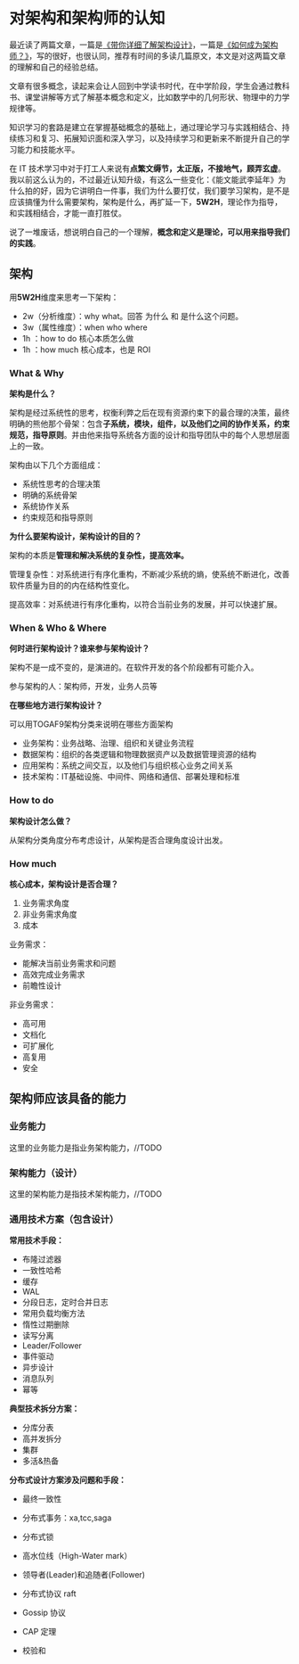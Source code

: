 # 对架构和架构师的认知

最近读了两篇文章，一篇是[《带你详细了解架构设计》](https://mp.weixin.qq.com/s/ZBewuUDkxGoDgSFnpNxrDw)，一篇是[《如何成为架构师？》](https://mp.weixin.qq.com/s/AkNuuHjguqm9aT4U4IXDFA)，写的很好，也很认同，推荐有时间的多读几篇原文，本文是对这两篇文章的理解和自己的经验总结。

文章有很多概念，读起来会让人回到中学读书时代，在中学阶段，学生会通过教科书、课堂讲解等方式了解基本概念和定义，比如数学中的几何形状、物理中的力学规律等。

知识学习的套路是建立在掌握基础概念的基础上，通过理论学习与实践相结合、持续练习和复习、拓展知识面和深入学习，以及持续学习和更新来不断提升自己的学习能力和技能水平。

在 IT 技术学习中对于打工人来说有**点繁文缛节，太正版，不接地气，顾弄玄虚**。我以前这么认为的，不过最近认知升级，有这么一些变化：《能文能武李延年》为什么拍的好，因为它讲明白一件事，我们为什么要打仗，我们要学习架构，是不是应该搞懂为什么需要架构，架构是什么，再扩延一下，**5W2H**，理论作为指导，和实践相结合，才能一直打胜仗。

说了一堆废话，想说明白自己的一个理解，**概念和定义是理论，可以用来指导我们的实践**。

## 架构

用**5W2H**维度来思考一下架构：

-   2w（分析维度）：why what。回答 为什么 和 是什么这个问题。
-   3w（属性维度）：when who where
-   1h ：how to do 核心本质怎么做
-   1h ：how much 核心成本，也是 ROI

### What & Why

**架构是什么？**

架构是经过系统性的思考，权衡利弊之后在现有资源约束下的最合理的决策，最终明确的熊他那个骨架：包含**子系统，模块，组件，以及他们之间的协作关系，约束规范，指导原则**。并由他来指导系统各方面的设计和指导团队中的每个人思想层面上的一致。

架构由以下几个方面组成：
- 系统性思考的合理决策
- 明确的系统骨架
- 系统协作关系
- 约束规范和指导原则

**为什么要架构设计，架构设计的目的？**

架构的本质是**管理和解决系统的复杂性，提高效率。**

管理复杂性：对系统进行有序化重构，不断减少系统的熵，使系统不断进化，改善软件质量为目的的内在结构性变化。

提高效率：对系统进行有序化重构，以符合当前业务的发展，并可以快速扩展。


### When & Who & Where

**何时进行架构设计？谁来参与架构设计？**

架构不是一成不变的，是演进的。在软件开发的各个阶段都有可能介入。

参与架构的人：架构师，开发，业务人员等

**在哪些地方进行架构设计？**

可以用TOGAF9架构分类来说明在哪些方面架构

- 业务架构：业务战略、治理、组织和关键业务流程
- 数据架构：组织的各类逻辑和物理数据资产以及数据管理资源的结构
- 应用架构：系统之间交互，以及他们与组织核心业务之间关系
- 技术架构：IT基础设施、中间件、网络和通信、部署处理和标准

### How to do

**架构设计怎么做？**

从架构分类角度分布考虑设计，从架构是否合理角度设计出发。

### How much

**核心成本，架构设计是否合理？**

1. 业务需求角度  
2. 非业务需求角度
3. 成本

业务需求：
- 能解决当前业务需求和问题
- 高效完成业务需求
- 前瞻性设计

非业务需求：
- 高可用
- 文档化
- 可扩展化
- 高复用
- 安全


## 架构师应该具备的能力

### 业务能力
这里的业务能力是指业务架构能力，//TODO
### 架构能力（设计）
这里的架构能力是指技术架构能力，//TODO

### 通用技术方案（包含设计）

**常用技术手段：**

-   布隆过滤器
-   一致性哈希
-   缓存
-   WAL
-   分段日志，定时合并日志
-   常用负载均衡方法
-   惰性过期删除
-   读写分离
-   Leader/Follower
-   事件驱动
-   异步设计
-   消息队列
-   幂等

**典型技术拆分方案：**

-   分库分表
-   高并发拆分
-   集群
-   多活&热备

**分布式设计方案涉及问题和手段：**

-   最终一致性

-   分布式事务：xa,tcc,saga
-   分布式锁
-   高水位线（High-Water mark）
-   领导者(Leader)和追随者(Follower)
-   分布式协议 raft
-   Gossip 协议
-   CAP 定理
-   校验和
